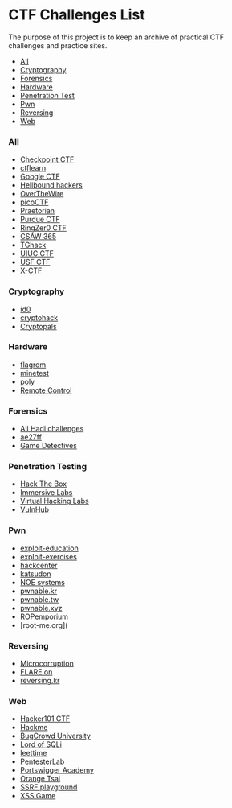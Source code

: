 # CTF Challenges List
The purpose of this project is to keep an archive of practical CTF challenges and practice sites.

* [All](#all)
* [Cryptography](#crypto)
* [Forensics](#for)
* [Hardware](#hard)
* [Penetration Test](#pentest)
* [Pwn](#pwn)
* [Reversing](#rev)
* [Web](#web)

<h3 id="all">All</h3>

* [Checkpoint CTF](https://csa.checkpoint.com)
* [ctflearn](https://ctflearn.com)
* [Google CTF](https://capturetheflag.withgoogle.com/)
* [Hellbound hackers](https://www.hellboundhackers.org/)
* [OverTheWire](https://overthewire.org)
* [picoCTF](https://picoctf.com)
* [Praetorian](https://praetorian.com/challenges)
* [Purdue CTF](https://ctf.b01lers.net/)
* [RingZer0 CTF](https://ringzer0ctf.com)
* [CSAW 365](https://365.csaw.io)
* [TGhack](https://tghack.no/)
* [UIUC CTF](https://ctf.sigpwny.com/)
* [USF CTF](https://ctf.wcsc.usf.edu/)
* [X-CTF](https://adworld.xctf.org.cn/)


<h3 id="crypto">Cryptography</h3>

* [id0](https://id0-rsa.pub)
* [cryptohack](https://cryptohack.org/)
* [Cryptopals](https://cryptopals.com)


<h3 id="hard">Hardware</h3>

* [flagrom](https://capturetheflag.withgoogle.com/#challenges/hardware-flagrom)
* [minetest](https://capturetheflag.withgoogle.com/#challenges/hardware-minetest)
* [poly](https://capturetheflag.withgoogle.com/#challenges/hardware-poly)
* [Remote Control](https://capturetheflag.withgoogle.com/#challenges/hardware-remotecontrol)

<h3 id="for">Forensics</h3>

* [Ali Hadi challenges](https://www.ashemery.com/dfir.html)
* [ae27ff](http://ae27ff.meme.tips/about.php)
* [Game Detectives](https://gamedetectives.net/academy/)

<h3 id="pentest">Penetration Testing</h3>

* [Hack The Box](https://hackthebox.eu)
* [Immersive Labs](https://immersivelabs.com)
* [Virtual Hacking Labs](https://virtualhackinglabs.com)
* [VulnHub](https://vulnhub.com)

<h3 id="pwn">Pwn</h3>

* [exploit-education](https://exploit.education)
* [exploit-exercises](https://exploit-exercises.lains.space)
* [hackcenter](https://hackcenter.com/)
* [katsudon](https://ctf.katsudon.org/ctf4u)
* [NOE systems](https://noe.systems/)
* [pwnable.kr](https://pwnable.kr)
* [pwnable.tw](https://pwnable.tw)
* [pwnable.xyz](https://pwnable.xyz/)
* [ROPemporium](https://ropemporium.com)
* [root-me.org](

<h3 id="rev">Reversing</h3>

* [Microcorruption](https://microcorruption.com)
* [FLARE on](http://flare-on.com)
* [reversing.kr](http://reversing.kr)

<h3 id="web">Web</h3>

* [Hacker101 CTF](https://ctf.hacker101.com)
* [Hackme](https://hack.me/)
* [BugCrowd University](https://www.bugcrowd.com/hackers/bugcrowd-university)
* [Lord of SQLi](https://los.rubiya.kr/)
* [leettime](http://leettime.net/sqlninja.com/)
* [PentesterLab](https://pentesterlab.com)
* [Portswigger Academy](https://portswigger.net/web-security)
* [Orange Tsai](https://github.com/orangetw/My-CTF-Web-Challenges)
* [SSRF playground](https://github.com/cosmoscrew/ssrf-playground)
* [XSS Game](https://xss-game.appspot.com/)
